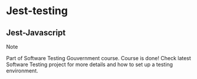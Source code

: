# Jest-testing

## Jest-Javascript

> [!NOTE]
> Part of Software Testing Gouvernment course. Course is done! Check latest Software Testing project for more details and how to set up a testing environment.
